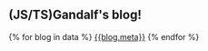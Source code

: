 ## (JS/TS)Gandalf's blog!

{% for blog in data %}
 [{{blog.meta}}](/{{blog._id}})
{% endfor %}

<i-mdi-github/>
<Counter client:only/>
